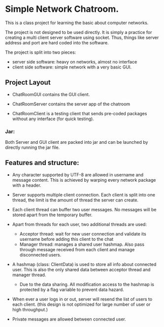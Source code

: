 # Simple Network Chatroom.

This is a class project for learning the basic about computer networks.

The project is not designed to be used directly. It is simply a practice for creating a multi client server software using socket. Thus, things like server address and port are hard coded into the software.

The project is split into two pieces: 
- server side software: heavy on networks, almost no interface
- client side software: simple network with a very basic GUI. 


## Project Layout

- ChatRoomGUI contains the GUI client. 
- ChatRoomServer contains the server app of the chatroom 

- ChatRoomClient is a testing client that sends pre-coded packages without any interface (for quick testing). 

### Jar: 
Both Server and GUI client are packed into jar and can be launched by directly running the jar file. 

## Features and structure: 

- Any character supported by UTF-8 are allowed in username and message content. This is achieved by warping every network package with a header. 

- Server supports multiple client connection. Each client is split into one thread, the limit is the amount of thread the server can create.

- Each client thread can buffer two user messages. No messages will be stored apart from the temporary buffer. 

- Apart from threads for each user, two additional threads are used: 
	- Acceptor thread: wait for new user connection and validate its username before adding this client to the chat
	- Manager thread: manages a shared user hashmap. Also pass through message received from each client and manage disconnected users. 

- A hashmap (class: ClientData) is used to store all info about connected user. This is also the only shared data between acceptor thread and manager thread. 
	- Due to the data sharing. All modification access to the hashmap is protected by a flag variable to prevent data hazard.     

- When ever a user logs in or out, server will resend the list of users to each client. (this design is not optimized for large number of user or high throughput.)

- Private messages are allowed between connected user.  
 

